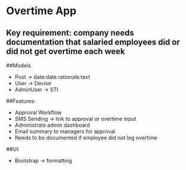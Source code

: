 # Overtime App

## Key requirement: company needs documentation that salaried employees did or did not get overtime each week

##Models
- Post -> date:date rationale:text
- User -> Devise
- AdminUser -> STI

##Features:
- Approval Workflow
- SMS Sending -> link to approval or overtime input
- Administrate admin dashboard
- Email summary to managers for approval
- Needs to be documented if employee did not log overtime

##UI:
- Bootstrap -> formatting

